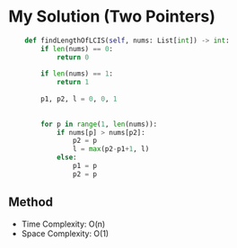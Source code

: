 # My Solution (Two Pointers)
```Python
    def findLengthOfLCIS(self, nums: List[int]) -> int:
        if len(nums) == 0:
            return 0
        
        if len(nums) == 1:
            return 1
        
        p1, p2, l = 0, 0, 1
        
        
        for p in range(1, len(nums)):
            if nums[p] > nums[p2]:
                p2 = p
                l = max(p2-p1+1, l)
            else:
                p1 = p
                p2 = p
```

## Method
- Time Complexity: O(n)
- Space Complexity: O(1)
